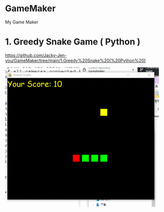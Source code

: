 # GameMaker
 My Game Maker

# 1. Greedy Snake Game ( Python )
https://github.com/Jacky-Jen-you/GameMaker/tree/main/1.Greedy%20Snake%20(%20Python%20)

![image](https://github.com/Jacky-Jen-you/GameMaker/blob/main/1.Greedy%20Snake%20(%20Python%20)/1.Greedy%20Snake%20Game.gif)
